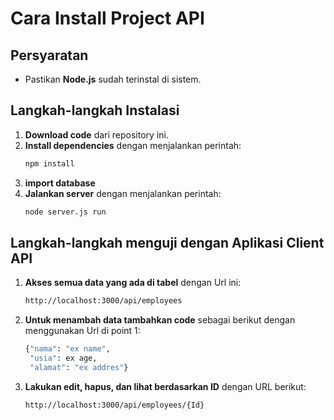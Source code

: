 # Cara Install Project API

## Persyaratan
- Pastikan **Node.js** sudah terinstal di sistem.

## Langkah-langkah Instalasi
1. **Download code** dari repository ini.
2. **Install dependencies** dengan menjalankan perintah:
   ```sh
   npm install
3. **import database**
4. **Jalankan server** dengan menjalankan perintah:
   ```sh
   node server.js run

## Langkah-langkah menguji dengan Aplikasi Client API
1. **Akses semua data yang ada di tabel** dengan Url ini:
   ```sh
   http://localhost:3000/api/employees
2. **Untuk menambah data tambahkan code** sebagai berikut dengan menggunakan Url di point 1:
   ```sh
   {"nama": "ex name",
    "usia": ex age,
    "alamat": "ex addres"} 
3. **Lakukan edit, hapus, dan lihat berdasarkan ID** dengan URL berikut:
   ```sh
   http://localhost:3000/api/employees/{Id}

 
